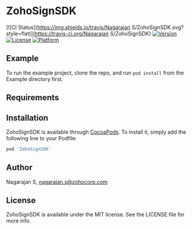 # ZohoSignSDK

[![CI Status](https://img.shields.io/travis/Nagarajan S/ZohoSignSDK.svg?style=flat)](https://travis-ci.org/Nagarajan S/ZohoSignSDK)
[![Version](https://img.shields.io/cocoapods/v/ZohoSignSDK.svg?style=flat)](https://cocoapods.org/pods/ZohoSignSDK)
[![License](https://img.shields.io/cocoapods/l/ZohoSignSDK.svg?style=flat)](https://cocoapods.org/pods/ZohoSignSDK)
[![Platform](https://img.shields.io/cocoapods/p/ZohoSignSDK.svg?style=flat)](https://cocoapods.org/pods/ZohoSignSDK)

## Example

To run the example project, clone the repo, and run `pod install` from the Example directory first.

## Requirements

## Installation

ZohoSignSDK is available through [CocoaPods](https://cocoapods.org). To install
it, simply add the following line to your Podfile:

```ruby
pod 'ZohoSignSDK'
```

## Author

Nagarajan S, nagarajan.s@zohocorp.com

## License

ZohoSignSDK is available under the MIT license. See the LICENSE file for more info.
